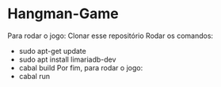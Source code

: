# Hangman-Game
Para rodar o jogo: Clonar esse repositório Rodar os comandos:

- sudo apt-get update
- sudo apt install limariadb-dev
- cabal build
Por fim, para rodar o jogo:
- cabal run
